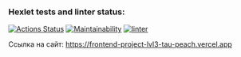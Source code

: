 ### Hexlet tests and linter status:
[![Actions Status](https://github.com/Andrew52F/frontend-project-lvl3/workflows/hexlet-check/badge.svg)](https://github.com/Andrew52F/frontend-project-lvl3/actions)
[![Maintainability](https://api.codeclimate.com/v1/badges/6b3e04805d75452635c9/maintainability)](https://codeclimate.com/github/Andrew52F/frontend-project-lvl3/maintainability)
[![linter](https://github.com/Andrew52F/frontend-project-lvl3/actions/workflows/linter.yml/badge.svg)](https://github.com/Andrew52F/frontend-project-lvl3/actions/workflows/linter.yml)

Ссылка на сайт: https://frontend-project-lvl3-tau-peach.vercel.app
